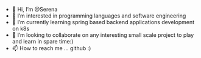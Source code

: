 - 👋 Hi, I’m @Serena
- 👀 I’m interested in programming languages and software engineering
- 🌱 I’m currently learning spring based backend applications development on k8s
- 💞️ I’m looking to collaborate on any interesting small scale project to play and learn in spare time:) 
- 📫 How to reach me ... github :)

<!---
Serena-Shen/Serena-Shen is a ✨ special ✨ repository because its `README.md` (this file) appears on your GitHub profile.
You can click the Preview link to take a look at your changes.
--->
